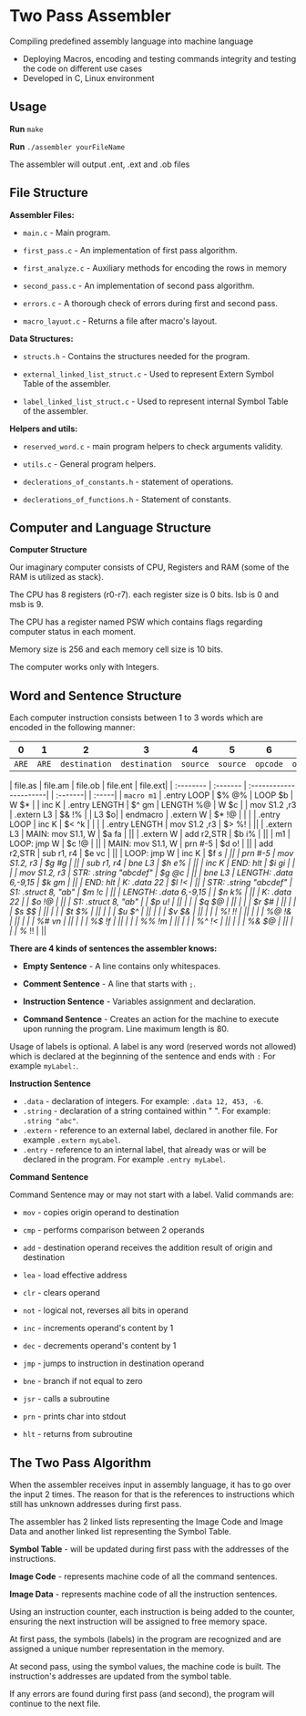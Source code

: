 
# Two Pass Assembler

 Compiling predefined assembly language into machine language
- Deploying Macros, encoding and testing commands integrity and testing the code on
   different use cases
- Developed in C, Linux environment


## Usage

**Run** `make`

 **Run** `./assembler yourFileName`
 
 
The assembler will output .ent, .ext and .ob files

## File Structure
**Assembler Files:**

- `main.c` - Main program.

- `first_pass.c` - An implementation of first pass algorithm.

- `first_analyze.c` - Auxiliary methods for encoding the rows in memory

- `second_pass.c` - An implementation of second pass algorithm.

- `errors.c` - A thorough check of errors during first and second pass.

- `macro_layuot.c` - Returns a file after macro's layout.


**Data Structures:**

- `structs.h` - Contains the structures needed for the program.

- `external_linked_list_struct.c` - Used to represent Extern Symbol Table of the assembler.

- `label_linked_list_struct.c` - Used to represent  internal Symbol Table of the assembler.


**Helpers and utils:**

- `reserved_word.c` - main program helpers to check arguments validity.

- `utils.c` - General program helpers.

- `declerations_of_constants.h` - statement of operations.

- `declerations_of_functions.h` - Statement of constants.


## Computer and Language Structure
**Computer Structure**

Our imaginary computer consists of CPU, Registers and RAM (some of the RAM is utilized as stack).

The CPU has 8 registers (r0-r7). each register size is 0 bits. lsb is 0 and msb is 9.

The CPU has a register named PSW which contains flags regarding computer status in each moment.

Memory size is 256 and each memory cell size is 10 bits.

The computer works only with Integers.
## Word and Sentence Structure

Each computer instruction consists between 1 to 3 words which are encoded in the following manner:

| 0       |    1  | 2             | 3             | 4        | 5        | 6        | 7        | 8        | 9        |
| :---:   | :---: | :---:         | :---:         | :---:    | :---:    | :---:    | :---:    | :---:    | :---:    |
|   `ARE` | `ARE` | `destination` | `destination` | `source` | `source` | `opcode` | `opcode` | `opcode` | `opcode` |

| file.as             | file.am                | file.ob                | file.ent  | file.ext|
| :--------           | :-------               | :----------------------| | :-------| | :-----|
| `macro m1`            | .entry LOOP            | $% 	@%              | LOOP $b   |  W $*    |
| inc K               | .entry LENGTH          | $^ 	gm              | LENGTH %@ | W $c  |
| mov S1.2 ,r3        | .extern L3             | $& 	!%              |           | L3 $o|
| endmacro              | .extern W              | $* 	!@              |           | | 
| .entry LOOP           | inc K                  | $< 	^k              |           | |
| .entry LENGTH         | mov S1.2 ,r3           | $> 	%!              |           ||
| .extern L3            | MAIN: mov S1.1, W      | $a 	fa              |           ||
| .extern W             | add r2,STR             | $b 	i%              |           ||
| m1                    | LOOP: jmp W            | $c 	!@              |           ||
| MAIN: mov S1.1, W     | prn #-5                | $d 	o!              |           ||
| add r2,STR            | sub r1, r4             | $e 	vc              |           ||
| LOOP: jmp W           | inc K                  | $f 	*s              |           ||
| prn #-5               | mov S1.2, r3           | $g 	#g              |           ||
| sub r1, r4            | bne L3                 | $h 	e%              |           ||
| inc K                 | END: hlt               | $i 	gi              |           | |
| mov S1.2, r3          | STR: .string "abcdef"  | $g 	@c              |           ||
| bne L3                | LENGTH: .data 6,-9,15  | $k 	gm              |           ||
| END: hlt              | K: .data 22            | $l 	!<              |           ||
| STR: .string "abcdef" | S1: .struct 8, "ab"    | $m 	!c              |           ||
| LENGTH: .data 6,-9,15 |                        | $n 	k%              |           ||
| K: .data 22           |                        | $o 	!@              |           ||
| S1: .struct 8, "ab"   |                        | $p 	u!              |           ||
|                       |                        | $q 	$@              |           ||
|                       |                        | $r 	$#              |           ||
|                       |                        | $s 	$$              |           ||
|                       |                        | $t 	$%              |           ||
|                       |                        | $u 	$^              |           ||
|                       |                        | $v 	$&              |           ||
|                       |                        | %! 	!!              |           ||
|                       |                        | %@ 	!&              |           ||
|                       |                        | %# 	vn              |           ||
|                       |                        | %$ 	!f              |           ||
|                       |                        | %% 	!m              |           ||
|                       |                        | %^ 	!<              |           ||
|                       |                        | %& 	$@              |           ||
|                       |                        | %* 	!!              |           ||

**There are 4 kinds of sentences the assembler knows:**
- **Empty Sentence** - A line contains only whitespaces.

- **Comment Sentence** - A line that starts with `;`.

- **Instruction Sentence** - Variables assignment and declaration.

- **Command Sentence** - Creates an action for the machine to execute upon running the program.
Line maximum length is 80.

Usage of labels is optional. A label is any word (reserved words not allowed) which is declared at the beginning of the sentence and ends with  `:`  For example `myLabel:`.

**Instruction Sentence**

- `.data` - declaration of integers. For example: `.data 12, 453, -6`.
- `.string` - declaration of a string contained within " ". For example: `.string "abc"`.
- `.extern` - reference to an external label, declared in another file. For example `.extern myLabel`.
- `.entry` - reference to an internal label, that already was or will be declared in the program. For example `.entry myLabel`.

**Command Sentence**

Command Sentence may or may not start with a label. Valid commands are:

- `mov` - copies origin operand to destination

- `cmp` - performs comparison between 2 operands

- `add` - destination operand receives the addition result of origin and destination

- `lea` - load effective address

- `clr` - clears operand

- `not` - logical not, reverses all bits in operand

- `inc` - increments operand's content by 1

- `dec` - decrements operand's content by 1

- `jmp` - jumps to instruction in destination operand

- `bne` - branch if not equal to zero

- `jsr` - calls a subroutine

- `prn` - prints char into stdout

- `hlt` - returns from subroutine



## The Two Pass Algorithm

When the assembler receives input in assembly language, it has to go over the input 2 times. The reason for that is the references to instructions which still has unknown addresses during first pass.

The assembler has 2 linked lists representing the Image Code and Image Data and another linked list representing the Symbol Table.

**Symbol Table** - will be updated during first pass with the addresses of the instructions.

**Image Code** - represents machine code of all the command sentences.

**Image Data** - represents machine code of all the instruction sentences.

Using an instruction counter, each instruction is being added to the counter, ensuring the next instruction will be assigned to free memory space.

At first pass, the symbols (labels) in the program are recognized and are assigned a unique number representation in the memory.

At second pass, using the symbol values, the machine code is built. The instruction's addresses are updated from the symbol table.

If any errors are found during first pass (and second), the program will continue to the next file.


